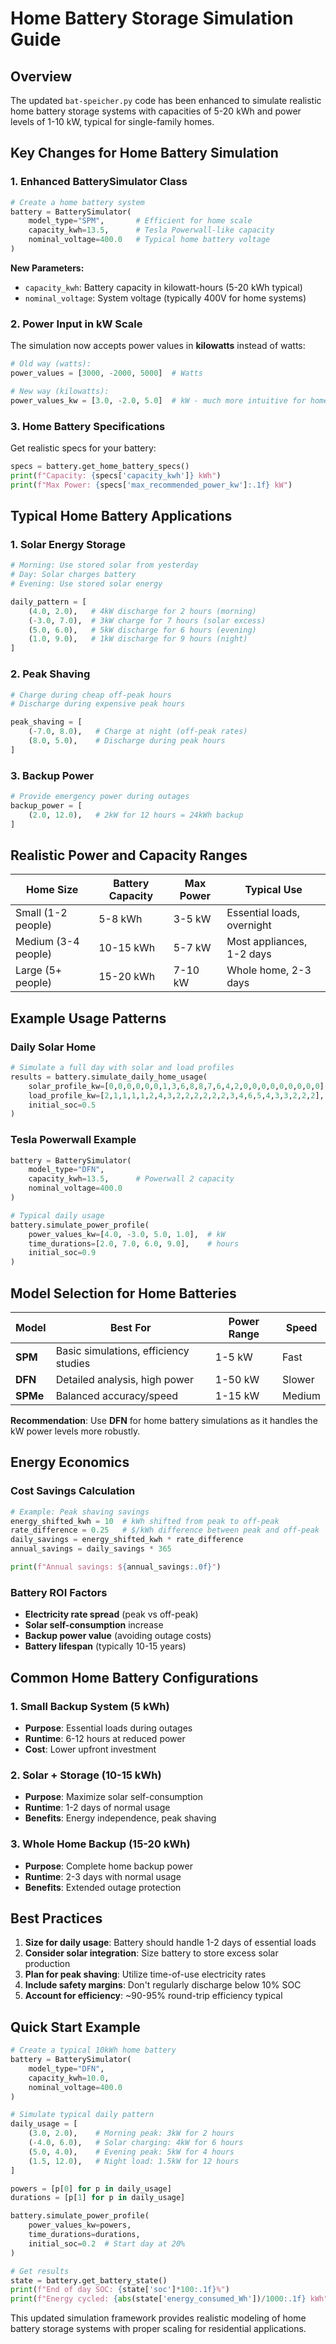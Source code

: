 # Home Battery Storage Simulation Guide

## Overview

The updated `bat-speicher.py` code has been enhanced to simulate realistic home battery storage systems with capacities of 5-20 kWh and power levels of 1-10 kW, typical for single-family homes.

## Key Changes for Home Battery Simulation

### 1. Enhanced BatterySimulator Class

```python
# Create a home battery system
battery = BatterySimulator(
    model_type="SPM",       # Efficient for home scale
    capacity_kwh=13.5,      # Tesla Powerwall-like capacity
    nominal_voltage=400.0   # Typical home battery voltage
)
```

**New Parameters:**
- `capacity_kwh`: Battery capacity in kilowatt-hours (5-20 kWh typical)
- `nominal_voltage`: System voltage (typically 400V for home systems)

### 2. Power Input in kW Scale

The simulation now accepts power values in **kilowatts** instead of watts:

```python
# Old way (watts):
power_values = [3000, -2000, 5000]  # Watts

# New way (kilowatts):
power_values_kw = [3.0, -2.0, 5.0]  # kW - much more intuitive for home use
```

### 3. Home Battery Specifications

Get realistic specs for your battery:

```python
specs = battery.get_home_battery_specs()
print(f"Capacity: {specs['capacity_kwh']} kWh")
print(f"Max Power: {specs['max_recommended_power_kw']:.1f} kW")
```

## Typical Home Battery Applications

### 1. **Solar Energy Storage**
```python
# Morning: Use stored solar from yesterday
# Day: Solar charges battery
# Evening: Use stored solar energy

daily_pattern = [
    (4.0, 2.0),   # 4kW discharge for 2 hours (morning)
    (-3.0, 7.0),  # 3kW charge for 7 hours (solar excess)
    (5.0, 6.0),   # 5kW discharge for 6 hours (evening)
    (1.0, 9.0),   # 1kW discharge for 9 hours (night)
]
```

### 2. **Peak Shaving**
```python
# Charge during cheap off-peak hours
# Discharge during expensive peak hours

peak_shaving = [
    (-7.0, 8.0),   # Charge at night (off-peak rates)
    (8.0, 5.0),    # Discharge during peak hours
]
```

### 3. **Backup Power**
```python
# Provide emergency power during outages
backup_power = [
    (2.0, 12.0),   # 2kW for 12 hours = 24kWh backup
]
```

## Realistic Power and Capacity Ranges

| Home Size | Battery Capacity | Max Power | Typical Use |
|-----------|------------------|-----------|-------------|
| Small (1-2 people) | 5-8 kWh | 3-5 kW | Essential loads, overnight |
| Medium (3-4 people) | 10-15 kWh | 5-7 kW | Most appliances, 1-2 days |
| Large (5+ people) | 15-20 kWh | 7-10 kW | Whole home, 2-3 days |

## Example Usage Patterns

### Daily Solar Home
```python
# Simulate a full day with solar and load profiles
results = battery.simulate_daily_home_usage(
    solar_profile_kw=[0,0,0,0,0,0,1,3,6,8,8,7,6,4,2,0,0,0,0,0,0,0,0,0],
    load_profile_kw=[2,1,1,1,1,2,4,3,2,2,2,2,2,2,3,4,6,5,4,3,3,2,2,2],
    initial_soc=0.5
)
```

### Tesla Powerwall Example
```python
battery = BatterySimulator(
    model_type="DFN",
    capacity_kwh=13.5,      # Powerwall 2 capacity
    nominal_voltage=400.0
)

# Typical daily usage
battery.simulate_power_profile(
    power_values_kw=[4.0, -3.0, 5.0, 1.0],  # kW
    time_durations=[2.0, 7.0, 6.0, 9.0],    # hours
    initial_soc=0.9
)
```

## Model Selection for Home Batteries

| Model | Best For | Power Range | Speed |
|-------|----------|-------------|-------|
| **SPM** | Basic simulations, efficiency studies | 1-5 kW | Fast |
| **DFN** | Detailed analysis, high power | 1-50 kW | Slower |
| **SPMe** | Balanced accuracy/speed | 1-15 kW | Medium |

**Recommendation**: Use **DFN** for home battery simulations as it handles the kW power levels more robustly.

## Energy Economics

### Cost Savings Calculation
```python
# Example: Peak shaving savings
energy_shifted_kwh = 10  # kWh shifted from peak to off-peak
rate_difference = 0.25   # $/kWh difference between peak and off-peak
daily_savings = energy_shifted_kwh * rate_difference
annual_savings = daily_savings * 365

print(f"Annual savings: ${annual_savings:.0f}")
```

### Battery ROI Factors
- **Electricity rate spread** (peak vs off-peak)
- **Solar self-consumption** increase
- **Backup power value** (avoiding outage costs)
- **Battery lifespan** (typically 10-15 years)

## Common Home Battery Configurations

### 1. **Small Backup System** (5 kWh)
- **Purpose**: Essential loads during outages
- **Runtime**: 6-12 hours at reduced power
- **Cost**: Lower upfront investment

### 2. **Solar + Storage** (10-15 kWh)
- **Purpose**: Maximize solar self-consumption
- **Runtime**: 1-2 days of normal usage
- **Benefits**: Energy independence, peak shaving

### 3. **Whole Home Backup** (15-20 kWh)
- **Purpose**: Complete home backup power
- **Runtime**: 2-3 days with normal usage
- **Benefits**: Extended outage protection

## Best Practices

1. **Size for daily usage**: Battery should handle 1-2 days of essential loads
2. **Consider solar integration**: Size battery to store excess solar production
3. **Plan for peak shaving**: Utilize time-of-use electricity rates
4. **Include safety margins**: Don't regularly discharge below 10% SOC
5. **Account for efficiency**: ~90-95% round-trip efficiency typical

## Quick Start Example

```python
# Create a typical 10kWh home battery
battery = BatterySimulator(
    model_type="DFN",
    capacity_kwh=10.0,
    nominal_voltage=400.0
)

# Simulate typical daily pattern
daily_usage = [
    (3.0, 2.0),    # Morning peak: 3kW for 2 hours
    (-4.0, 6.0),   # Solar charging: 4kW for 6 hours  
    (5.0, 4.0),    # Evening peak: 5kW for 4 hours
    (1.5, 12.0),   # Night load: 1.5kW for 12 hours
]

powers = [p[0] for p in daily_usage]
durations = [p[1] for p in daily_usage]

battery.simulate_power_profile(
    power_values_kw=powers,
    time_durations=durations,
    initial_soc=0.2  # Start day at 20%
)

# Get results
state = battery.get_battery_state()
print(f"End of day SOC: {state['soc']*100:.1f}%")
print(f"Energy cycled: {abs(state['energy_consumed_Wh'])/1000:.1f} kWh")
```

This updated simulation framework provides realistic modeling of home battery storage systems with proper scaling for residential applications.
